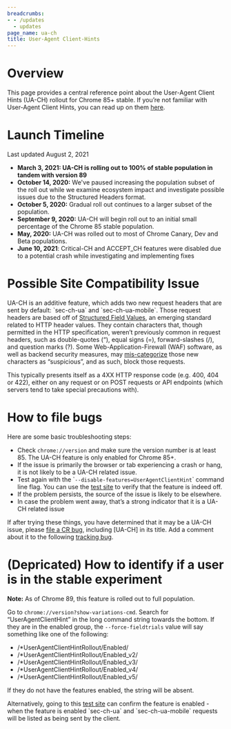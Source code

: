 ```yaml
---
breadcrumbs:
- - /updates
  - updates
page_name: ua-ch
title: User-Agent Client-Hints
---
```


# **Overview**

This page provides a central reference point about the User-Agent Client Hints
(UA-CH) rollout for Chrome 85+ stable. If you’re not familiar with User-Agent
Client Hints, you can read up on them
[here](https://web.dev/user-agent-client-hints/).

# **Launch Timeline**

Last updated August 2, 2021

*   **March 3, 2021: UA-CH is rolling out to 100% of stable population
            in tandem with version 89**
*   **October 14, 2020:** We've paused increasing the population subset
            of the roll out while we examine ecosystem impact and investigate
            possible issues due to the Structured Headers format.
*   **October 5, 2020:** Gradual roll out continues to a larger subset
            of the population.
*   **September 9, 2020:** UA-CH will begin roll out to an initial small
            percentage of the Chrome 85 stable population.
*   **May, 2020:** UA-CH was rolled out to most of Chrome Canary, Dev
            and Beta populations.
*   **June 10, 2021**: Critical-CH and ACCEPT_CH features were disabled
            due to a potential crash while investigating and implementing fixes

# **Possible Site Compatibility Issue**

UA-CH is an additive feature, which adds two new request headers that are sent
by default: \`sec-ch-ua\` and \`sec-ch-ua-mobile\`. Those request headers are
based off of [Structured Field
Values](https://httpwg.org/http-extensions/draft-ietf-httpbis-header-structure.html),
an emerging standard related to HTTP header values. They contain characters
that, though permitted in the HTTP specification, weren’t previously common in
request headers, such as double-quotes (“), equal signs (=), forward-slashes
(/), and question marks (?). Some Web-Application-Firewall (WAF) software, as
well as backend security measures, may
[mis-categorize](https://bugs.chromium.org/p/chromium/issues/detail?id=1091285)
those new characters as “suspicious”, and as such, block those requests.

This typically presents itself as a 4XX HTTP response code (e.g. 400, 404 or
422), either on any request or on POST requests or API endpoints (which servers
tend to take special precautions with).

# **How to file bugs**

Here are some basic troubleshooting steps:

*   Check `chrome://version` and make sure the version number is at
            least 85. The UA-CH feature is only enabled for Chrome 85+.
*   If the issue is primarily the browser or tab experiencing a crash or
            hang, it is not likely to be a UA-CH related issue.
*   Test again with the \``--disable-features=UserAgentClientHint`\`
            command line flag. You can use the [test
            site](https://user-agent-client-hints.glitch.me/) to verify that the
            feature is indeed off.
*   If the problem persists, the source of the issue is likely to be
            elsewhere.
*   In case the problem went away, that’s a strong indicator that it is
            a UA-CH related issue

If after trying these things, you have determined that it may be a UA-CH issue,
please [file a CR bug](https://crbug.com/new), including \[UA-CH\] in its title.
Add a comment about it to the following [tracking
bug](https://bugs.chromium.org/p/chromium/issues/detail?id=1091285).

# **(Depricated) How to identify if a user is in the stable experiment**

**Note:** As of Chrome 89, this feature is rolled out to full population.

Go to `chrome://version?show-variations-cmd`. Search for “UserAgentClientHint”
in the long command string towards the bottom. If they are in the enabled group,
the `--force-fieldtrials` value will say something like one of the following:

*   /\*UserAgentClientHintRollout/Enabled/
*   /\*UserAgentClientHintRollout/Enabled_v2/
*   /\*UserAgentClientHintRollout/Enabled_v3/
*   /\*UserAgentClientHintRollout/Enabled_v4/
*   /\*UserAgentClientHintRollout/Enabled_v5/

If they do not have the features enabled, the string will be absent.

Alternatively, going to this [test
site](https://user-agent-client-hints.glitch.me/) can confirm the feature is
enabled - when the feature is enabled \`sec-ch-ua\` and \`sec-ch-ua-mobile\`
requests will be listed as being sent by the client.